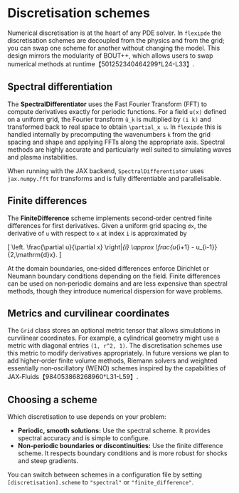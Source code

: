 # Discretisation schemes

Numerical discretisation is at the heart of any PDE solver.  In
`flexipde` the discretisation schemes are decoupled from the physics
and from the grid; you can swap one scheme for another without
changing the model.  This design mirrors the modularity of BOUT++,
which allows users to swap numerical methods at runtime【501252340464299†L24-L33】.

## Spectral differentiation

The **SpectralDifferentiator** uses the Fast Fourier Transform (FFT)
to compute derivatives exactly for periodic functions.  For a field
`u(x)` defined on a uniform grid, the Fourier transform `û_k` is
multiplied by `(i k)` and transformed back to real space to obtain
`\partial_x u`.  In `flexipde` this is handled internally by
precomputing the wavenumbers `k` from the grid spacing and shape and
applying FFTs along the appropriate axis.  Spectral methods are
highly accurate and particularly well suited to simulating waves and
plasma instabilities.

When running with the JAX backend, `SpectralDifferentiator` uses
`jax.numpy.fft` for transforms and is fully differentiable and
parallelisable.

## Finite differences

The **FiniteDifference** scheme implements second‑order centred
finite differences for first derivatives.  Given a uniform grid
spacing `dx`, the derivative of `u` with respect to `x` at index `i`
is approximated by

\[ \left. \frac{\partial u}{\partial x} \right|_{i}
   \approx \frac{u_{i+1} - u_{i-1}}{2\,\mathrm{d}x}. \]

At the domain boundaries, one‑sided differences enforce Dirichlet or
Neumann boundary conditions depending on the field.  Finite
differences can be used on non‑periodic domains and are less
expensive than spectral methods, though they introduce numerical
dispersion for wave problems.

## Metrics and curvilinear coordinates

The `Grid` class stores an optional metric tensor that allows
simulations in curvilinear coordinates.  For example, a cylindrical
geometry might use a metric with diagonal entries `(1, r^2, 1)`.  The
discretisation schemes use this metric to modify derivatives
appropriately.  In future versions we plan to add higher‑order finite
volume methods, Riemann solvers and weighted essentially non‑oscillatory
(WENO) schemes inspired by the capabilities of JAX‑Fluids【984053868268960†L31-L59】.

## Choosing a scheme

Which discretisation to use depends on your problem:

* **Periodic, smooth solutions:** Use the spectral scheme.  It
  provides spectral accuracy and is simple to configure.
* **Non‑periodic boundaries or discontinuities:** Use the finite
  difference scheme.  It respects boundary conditions and is more
  robust for shocks and steep gradients.

You can switch between schemes in a configuration file by setting
`[discretisation].scheme` to `"spectral"` or `"finite_difference"`.